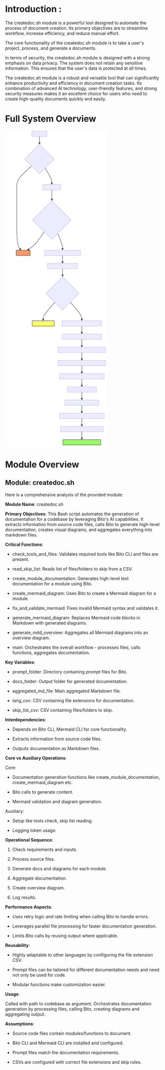 # Introduction :

The createdoc.sh module is a powerful tool designed to automate the process of document creation. Its primary objectives are to streamline workflow, increase efficiency, and reduce manual effort. 

The core functionality of the createdoc.sh module is to take a user's project, process, and generate a documents.

In terms of security, the createdoc.sh module is designed with a strong emphasis on data privacy. The system does not retain any sensitive information. This ensures that the user's data is protected at all times.

The createdoc.sh module is a robust and versatile tool that can significantly enhance productivity and efficiency in document creation tasks. Its combination of advanced AI technology, user-friendly features, and strong security measures makes it an excellent choice for users who need to create high-quality documents quickly and easily.

# Full System Overview
![diagram](./High_Level_Doc-1.svg)
# Module Overview
## Module: createdoc.sh
 Here is a comprehensive analysis of the provided module:

**Module Name**: createdoc.sh

**Primary Objectives**: This Bash script automates the generation of documentation for a codebase by leveraging Bito's AI capabilities. It extracts information from source code files, calls Bito to generate high-level documentation, creates visual diagrams, and aggregates everything into markdown files.

**Critical Functions**:

- check_tools_and_files: Validates required tools like Bito CLI and files are present.

- read_skip_list: Reads list of files/folders to skip from a CSV. 

- create_module_documentation: Generates high-level text documentation for a module using Bito.

- create_mermaid_diagram: Uses Bito to create a Mermaid diagram for a module.

- fix_and_validate_mermaid: Fixes invalid Mermaid syntax and validates it.

- generate_mermaid_diagram: Replaces Mermaid code blocks in Markdown with generated diagrams.

- generate_mdd_overview: Aggregates all Mermaid diagrams into an overview diagram.

- main: Orchestrates the overall workflow - processes files, calls functions, aggregates documentation.

**Key Variables**: 

- prompt_folder: Directory containing prompt files for Bito.

- docs_folder: Output folder for generated documentation.

- aggregated_md_file: Main aggregated Markdown file.

- lang_csv: CSV containing file extensions for documentation.

- skip_list_csv: CSV containing files/folders to skip.

**Interdependencies**:

- Depends on Bito CLI, Mermaid CLI for core functionality.

- Extracts information from source code files.

- Outputs documentation as Markdown files.

**Core vs Auxiliary Operations**:

Core:

- Documentation generation functions like create_module_documentation, create_mermaid_diagram etc.

- Bito calls to generate content.

- Mermaid validation and diagram generation.

Auxiliary:

- Setup like tools check, skip list reading. 

- Logging token usage.

**Operational Sequence**:

1. Check requirements and inputs.

2. Process source files.

3. Generate docs and diagrams for each module.

4. Aggregate documentation.

5. Create overview diagram.

6. Log results.

**Performance Aspects**:

- Uses retry logic and rate limiting when calling Bito to handle errors.

- Leverages parallel file processing for faster documentation generation.

- Limits Bito calls by reusing output where applicable.

**Reusability**:

- Highly adaptable to other languages by configuring the file extension CSV.

- Prompt files can be tailored for different documentation needs and need not only be used for code.

- Modular functions make customization easier.

**Usage**:

Called with path to codebase as argument. Orchestrates documentation generation by processing files, calling Bito, creating diagrams and aggregating output.

**Assumptions**:

- Source code files contain modules/functions to document.

- Bito CLI and Mermaid CLI are installed and configured.

- Prompt files match the documentation requirements.

- CSVs are configured with correct file extensions and skip rules.
